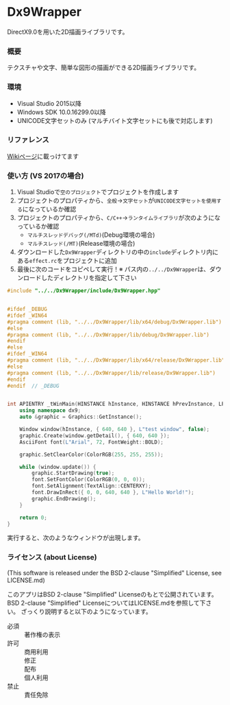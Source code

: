 # Dx9Wrapper
DirectX9.0を用いた2D描画ライブラリです。

### 概要
テクスチャや文字、簡単な図形の描画ができる2D描画ライブラリです。

### 環境
- Visual Studio 2015以降
- Windows SDK 10.0.16299.0以降
- UNICODE文字セットのみ (マルチバイト文字セットにも後で対応します)

### リファレンス
[Wikiページ](https://github.com/Yamamoto0773/Dx9Wrapper/wiki)に載っけてます

### 使い方 (VS 2017の場合)
1. Visual Studioで`空のプロジェクト`でプロジェクトを作成します
2. プロジェクトのプロパティから、`全般`→`文字セット`が`UNICODE文字セットを使用する`になっているか確認
3. プロジェクトのプロパティから、`C/C++`→`ランタイムライブラリ`が次のようになっているか確認
	- `マルチスレッドデバッグ(/MTd)`(Debug環境の場合)
	- `マルチスレッド(/MT)`(Release環境の場合)
4. ダウンロードした`Dx9Wrapper`ディレクトリの中の`include`ディレクトリ内にある`effect.rc`をプロジェクトに追加
5. 最後に次のコードをコピペして実行！※ パス内の`../../Dx9Wrapper`は、ダウンロードしたディレクトリを指定して下さい

```cpp
#include "../../Dx9Wrapper/include/Dx9Wrapper.hpp"


#ifdef _DEBUG
#ifdef _WIN64
#pragma comment (lib, "../../Dx9Wrapper/lib/x64/debug/Dx9Wrapper.lib")   // Debug x64
#else
#pragma comment (lib, "../../Dx9Wrapper/lib/debug/Dx9Wrapper.lib")       // Debug x86
#endif
#else
#ifdef _WIN64
#pragma comment (lib, "../../Dx9Wrapper/lib/x64/release/Dx9Wrapper.lib") // Release x64
#else
#pragma comment (lib, "../../Dx9Wrapper/lib/release/Dx9Wrapper.lib")     // Release x86
#endif
#endif	// _DEBUG


int APIENTRY _tWinMain(HINSTANCE hInstance, HINSTANCE hPrevInstance, LPTSTR lpCmdLine, int nCmdShow) {
	using namespace dx9;
	auto &graphic = Graphics::GetInstance();

	Window window(hInstance, { 640, 640 }, L"test window", false);
	graphic.Create(window.getDetail(), { 640, 640 });
	AsciiFont font(L"Arial", 72, FontWeight::BOLD);

	graphic.SetClearColor(ColorRGB(255, 255, 255));

	while (window.update()) {
		graphic.StartDrawing(true);
		font.SetFontColor(ColorRGB(0, 0, 0));
		font.SetAlignment(TextAlign::CENTERXY);
		font.DrawInRect({ 0, 0, 640, 640 }, L"Hello World!");
		graphic.EndDrawing();
	}

	return 0;
}
```
実行すると、次のようなウィンドウが出現します。
<blockquote class="imgur-embed-pub" lang="en" data-id="a/daCZ5Zs"><a href="//imgur.com/daCZ5Zs"></a></blockquote><script async src="//s.imgur.com/min/embed.js" charset="utf-8"></script>


### ライセンス (about License)
(This software is released under the BSD 2-clause "Simplified" License, see LICENSE.md)

このアプリはBSD 2-clause "Simplified" Licenseのもとで公開されています。
BSD 2-clause "Simplified" LicenseについてはLICENSE.mdを参照して下さい。
ざっくり説明すると以下のようになっています。

<dl>
	<dt>必須</dt>
	<dd>著作権の表示</dd>
	<dt>許可</dt>
	<dd>商用利用</dd>
	<dd>修正</dd>
	<dd>配布</dd>
	<dd>個人利用</dd>
	<dt>禁止</dt>
	<dd>責任免除</dd>
</dl>

  
  
